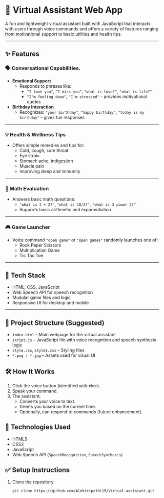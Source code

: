 # 🤖 Virtual Assistant Web App

A fun and lightweight virtual assistant built with JavaScript that interacts with users through voice commands and offers a variety of features ranging from motivational support to basic utilities and health tips.

---

## ✨ Features

### 🗣️ Conversational Capabilities.
- **Emotional Support**
  - Responds to phrases like:
    - `"I love you"`, `"I miss you"`, `"what is love?"`, `"what is life?"`
    - `"I'm feeling down"`, `"I'm stressed"` – provides motivational quotes
- **Birthday Interaction**
  - Recognizes: `"your birthday"`, `"happy birthday"`, `"today is my birthday"` – gives fun responses

---

### 💡 Health & Wellness Tips
- Offers simple remedies and tips for:
  - Cold, cough, sore throat
  - Eye strain
  - Stomach ache, indigestion
  - Muscle pain
  - Improving sleep and immunity

---

### 🧮 Math Evaluation
- Answers basic math questions:
  - `"what is 2 + 2?"`, `"what is 10/2?"`, `"what is 3 power 2?"`
  - Supports basic arithmetic and exponentiation

---

### 🎮 Game Launcher
- Voice command `"open game"` or `"open games"` randomly launches one of:
  - Rock Paper Scissors
  - Multiplication Game
  - Tic Tac Toe

---

## 🚀 Tech Stack
- HTML, CSS, JavaScript
- Web Speech API for speech recognition
- Modular game files and logic
- Responsive UI for desktop and mobile

---

## 📁 Project Structure (Suggested)

- `index.html` – Main webpage for the virtual assistant
- `script.js` – JavaScript file with voice recognition and speech synthesis logic
- `style.css`, `style1.css` – Styling files
- `*.png / *.jpg` – Assets used for visual UI

## 🛠️ How It Works

1. Click the voice button (identified with `#btn`).
2. Speak your command.
3. The assistant:
   - Converts your voice to text.
   - Greets you based on the current time.
   - Optionally, can respond to commands (future enhancement).

## 🧠 Technologies Used

- HTML5
- CSS3
- JavaScript
- Web Speech API (`SpeechRecognition`, `SpeechSynthesis`)

## ✅ Setup Instructions

1. Clone the repository:
   ```bash
   git clone https://github.com/Aloktripathi19/Virtual-assistant.git
